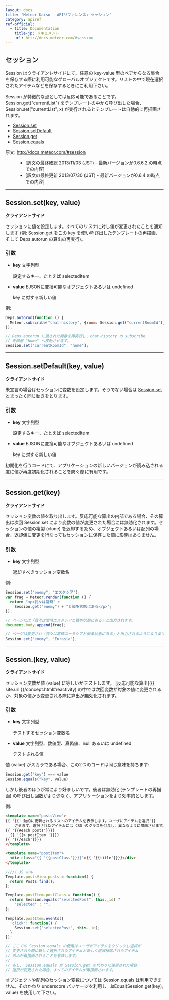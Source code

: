 ```yaml
---
layout: docs
title: "Meteor Kaiso - APIリファレンス: セッション"
category: apiref
ref-official: 
  - title: Documentation
    title-jp: ドキュメント
    url: htt://docs.meteor.com/#session
---
```


## セッション

Session はクライアントサイドにて、任意の key-value 型のペアからなる集合を保存する際に利用可能なグローバルオブジェクトです。リストの中で現在選択されたアイテムなどを保存するときにご利用下さい。

Session が特徴的な点としては反応可能であることです。 Session.get("currentList") をテンプレートの中から呼び出した場合、Session.set("currentList", x) が実行されるとテンプレートは自動的に再描画されます。

*   [Session.set](#session_set)
*   [Session.setDefault](#session_setdefault)
*   [Session.get](#session_get)
*   [Session.equals](#session_equal)

<dl>
  <dt>原文: <a href="http://docs.meteor.com/#session">http://docs.meteor.com/#session</a><dt>
  <dd>
  <ul>
    <li>[訳文の最終確認 2013/11/03 (JST) - 最新バージョンが0.6.6.2 の時点での内容]</li>
    <li>[訳文の最終更新 2013/07/30 (JST) - 最新バージョンが0.6.4 の時点での内容]</li>
  </ul>
  </dd>
</dl>


---
<a name="session_set"></a>
## Session.set(key, value)
__クライアントサイド__

セッションに値を設定します。すべてのリスナに対し値が変更されたことを通知します (例: Session.get をこの key を使い呼び出したテンプレートの再描画、そして Deps.autorun の算出の再実行)。

### 引数

* **key** 文字列型

    設定するキー、たとえば selectedItem

* **value** EJSONに変換可能なオブジェクトあるいは undefined

    key に対する新しい値

例:

~~~ javascript
Deps.autorun(function () {
  Meteor.subscribe("chat-history", {room: Session.get("currentRoomId")});
});

// Deps.autorun に渡された関数を再実行し、chat-history の subscribe 
// を部屋 "home" へ移動させます。
Session.set("currentRoomId", "home");
~~~

---
<a name="session_setdefault"></a>
## Session.setDefault(key, value)
__クライアントサイド__

未宣言の場合はセッションに変数を設定します。そうでない場合は [Session.set](#session_set) とまったく同じ動きをとります。

### 引数

* **key** 文字列型

    設定するキー、たとえば selectedItem

* **value** EJSONに変換可能なオブジェクトあるいは undefined

    key に対する新しい値

初期化を行うコードにて、アプリケーションの新しいバージョンが読み込される度に値が再度初期化されることを防ぐ際に有用です。

---
<a name="session_get"></a>
## Session.get(key)
__クライアントサイド__

セッション変数の値を取り出します。反応可能な算出の内部である場合、その算出は次回 Session.set により変数の値が変更された場合には無効化されます。セッションの値の複製 (clone) を返却するため、オブジェクトあるいは配列の場合、返却値に変更を行なってもセッションに保存した値に影響はありません。

### 引数

* **key** 文字列型

    返却すべきセッション変数名

例:

~~~ javascript
Session.set("enemy", "エスタシア");
var frag = Meteor.render(function () {
  return "<p>我々は常時" +
    Session.get("enemy") + "と戦争状態にある</p>";
});

// ページには「我々は常時エスタシアと戦争状態にある」と出力されます。
document.body.append(frag);

// ページは変更され「我々は常時ユーラシアと戦争状態にある」と出力されるようになります。
Session.set("enemy", "Eurasia");
~~~

---
<a name="session_equals"></a>
## Session.(key, value)
__クライアントサイド__

セッション変数が値 (value) に等しいかテストします。 [反応可能な算出]({{ site.url }}/concept.html#reactivity) の中では次回変数が対象の値に変更されるか、対象の値から変更される際に算出が無効化されます。

### 引数

* **key** 文字列型

    テストするセッション変数名

* **value** 文字列型、数値型、真偽値、null あるいは undefined

    テストされる値

値 (value) がスカラである場合、この2つのコードは同じ意味を持ちます:

~~~ javascript
Session.get("key") === value
Session.equals("key", value)
~~~

しかし後者のほうが常により好ましいです。後者は無効化 (テンプレートの再描画) の呼び出し回数がより少なく、アプリケーションをより効率的とします。

例:

~~~ html
<template name="postsView">
{{ '{{! 動的に更新されるリストのアイテムを表示します。ユーザにアイテムを選択'}}
    させます。選択されたアイテムには CSS のクラスを付与し、異なるように描画させます。}}
{{ '{{#each posts'}}}}
  {{ '{{> postItem '}}}}
{{ '{{/each'}}}}
</template>

<template name="postItem">
  <div class="{{ '{{postClass'}}}}">{{ '{{title'}}}}</div>
</template>
~~~

~~~ javascript
///// JS の中
Template.postsView.posts = function() {
  return Posts.find();
};

Template.postItem.postClass = function() {
  return Session.equals("selectedPost", this._id) ?
    "selected" : "";
};

Template.postItem.events({
  'click': function() {
    Session.set("selectedPost", this._id);
  }
});

// ここでの Session.equals の使用はユーザがアイテムをクリックし選択が
// 変更された際に新しく選択されたアイテムと新しく選択解除されたアイテム
// のみが再描画されることを意味します。
//
// もし、 Session.equals が Session.get の代わりに使用された場合、
// 選択が変更された場合、すべてのアイテムが再描画されます。
~~~

オブジェクトや配列のセッション変数については Session.equals は利用できません。そのかわり underscore パッケージを利用し _.isEqual(Session.get(key), value) を使用して下さい。
